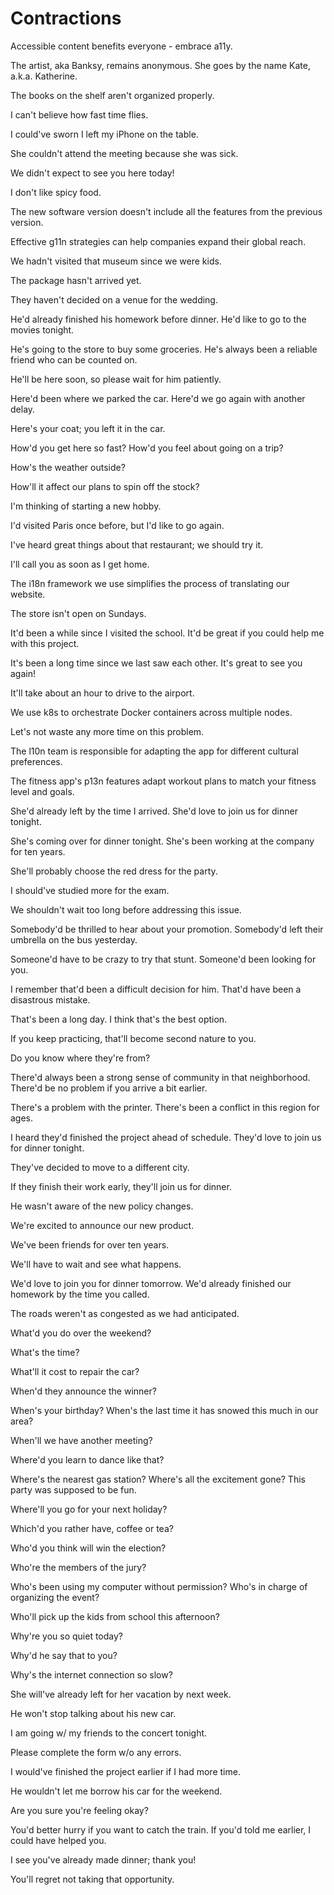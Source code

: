 # Contractions

<!-- a11y -->
Accessible content benefits everyone - embrace a11y.

<!-- aka -->
The artist, aka Banksy, remains anonymous.
She goes by the name Kate, a.k.a. Katherine.

<!-- aren't -->
The books on the shelf aren't organized properly.

<!-- can't -->
I can't believe how fast time flies.

<!-- could've -->
I could've sworn I left my iPhone on the table.

<!-- couldn't -->
She couldn't attend the meeting because she was sick.

<!-- didn't -->
We didn't expect to see you here today!

<!-- don't -->
I don't like spicy food.

<!-- doesn't -->
The new software version doesn't include all the features from the previous version.

<!-- g11n -->
Effective g11n strategies can help companies expand their global reach.

<!-- hadn't -->
We hadn't visited that museum since we were kids.

<!-- hasn't -->
The package hasn't arrived yet.

<!-- haven't -->
They haven't decided on a venue for the wedding.

<!-- he'd -->
He'd already finished his homework before dinner.
He'd like to go to the movies tonight.

<!-- he's -->
He's going to the store to buy some groceries.
He's always been a reliable friend who can be counted on.

<!-- he'll -->
He'll be here soon, so please wait for him patiently.

<!-- here'd -->
Here'd been where we parked the car.
Here'd we go again with another delay.

<!-- here's -->
Here's your coat; you left it in the car.

<!-- how'd -->
How'd you get here so fast?
How'd you feel about going on a trip?

<!-- how's -->
How's the weather outside?

<!-- how'll -->
How'll it affect our plans to spin off the stock?

<!-- I'm -->
I'm thinking of starting a new hobby.

<!-- I'd -->
I'd visited Paris once before, but I'd like to go again.

<!-- I've -->
I've heard great things about that restaurant; we should try it.

<!-- I'll -->
I'll call you as soon as I get home.

<!-- i18n -->
The i18n framework we use simplifies the process of translating our website.

<!-- isn't -->
The store isn't open on Sundays.

<!-- it'd -->
It'd been a while since I visited the school.
It'd be great if you could help me with this project.

<!-- it's -->
It's been a long time since we last saw each other.
It's great to see you again!

<!-- it'll -->
It'll take about an hour to drive to the airport.

<!-- k8s -->
We use k8s to orchestrate Docker containers across multiple nodes.

<!-- let's -->
Let's not waste any more time on this problem.

<!-- l10n -->
The l10n team is responsible for adapting the app for different cultural preferences.

<!-- p13n -->
The fitness app's p13n features adapt workout plans to match your fitness level and goals.

<!-- she'd -->
She'd already left by the time I arrived.
She'd love to join us for dinner tonight.

<!-- she's -->
She's coming over for dinner tonight.
She's been working at the company for ten years.

<!-- she'll -->
She'll probably choose the red dress for the party.

<!-- should've -->
I should've studied more for the exam.

<!-- shouldn't -->
We shouldn't wait too long before addressing this issue.

<!-- somebody'd -->
Somebody'd be thrilled to hear about your promotion.
Somebody'd left their umbrella on the bus yesterday.

<!-- someone'd -->
Someone'd have to be crazy to try that stunt.
Someone'd been looking for you.

<!-- that'd -->
I remember that'd been a difficult decision for him.
That'd have been a disastrous mistake.

<!-- that's -->
That's been a long day.
I think that's the best option.

<!-- that'll -->
If you keep practicing, that'll become second nature to you.

<!-- they're -->
Do you know where they're from?

<!-- there'd -->
There'd always been a strong sense of community in that neighborhood.
There'd be no problem if you arrive a bit earlier.

<!-- there's -->
There's a problem with the printer.
There's been a conflict in this region for ages.

<!-- they'd -->
I heard they'd finished the project ahead of schedule.
They'd love to join us for dinner tonight.

<!-- they've -->
They've decided to move to a different city.

<!-- they'll -->
If they finish their work early, they'll join us for dinner.

<!-- wasn't -->
He wasn't aware of the new policy changes.

<!-- we're -->
We're excited to announce our new product.

<!-- we've -->
We've been friends for over ten years.

<!-- we'll -->
We'll have to wait and see what happens.

<!-- we'd -->
We'd love to join you for dinner tomorrow.
We'd already finished our homework by the time you called.

<!-- weren't -->
The roads weren't as congested as we had anticipated.

<!-- what'd -->
What'd you do over the weekend?

<!-- what's -->
What's the time?

<!-- what'll -->
What'll it cost to repair the car?

<!-- when'd -->
When'd they announce the winner?

<!-- when's -->
When's your birthday?
When's the last time it has snowed this much in our area?

<!-- when'll -->
When'll we have another meeting?

<!-- where'd -->
Where'd you learn to dance like that?

<!-- where's -->
Where's the nearest gas station?
Where's all the excitement gone? This party was supposed to be fun.

<!-- where'll -->
Where'll you go for your next holiday?

<!-- which'd -->
Which'd you rather have, coffee or tea?

<!-- who'd -->
Who'd you think will win the election?

<!-- who're -->
Who're the members of the jury?

<!-- who's -->
Who's been using my computer without permission?
Who's in charge of organizing the event?

<!-- who'll -->
Who'll pick up the kids from school this afternoon?

<!-- why're -->
Why're you so quiet today?

<!-- why'd -->
Why'd he say that to you?

<!-- why's -->
Why's the internet connection so slow?

<!-- will've -->
She will've already left for her vacation by next week.

<!-- won't -->
He won't stop talking about his new car.

<!-- w/ -->
I am going w/ my friends to the concert tonight.

<!-- w/o -->
Please complete the form w/o any errors.

<!-- would've -->
I would've finished the project earlier if I had more time.

<!-- wouldn't -->
He wouldn't let me borrow his car for the weekend.

<!-- you're -->
Are you sure you're feeling okay?

<!-- you'd -->
You'd better hurry if you want to catch the train.
If you'd told me earlier, I could have helped you.

<!-- you've -->
I see you've already made dinner; thank you!

<!-- you'll -->
You'll regret not taking that opportunity.
